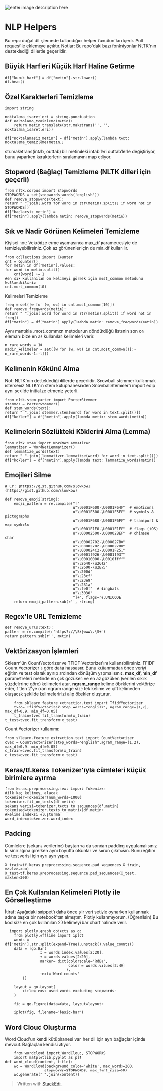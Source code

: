 ![enter image description here](https://images-wixmp-ed30a86b8c4ca887773594c2.wixmp.com/f/05df8cc2-4413-4a7c-93c7-dbf7991b18a7/de1bhi4-f4a2b7e2-cbd7-421c-bcbd-180a93a9772f.png/v1/fill/w_1280,h_498,q_80,strp/nlp_helpers_by_markdownimgmn_de1bhi4-fullview.jpg?token=eyJ0eXAiOiJKV1QiLCJhbGciOiJIUzI1NiJ9.eyJzdWIiOiJ1cm46YXBwOiIsImlzcyI6InVybjphcHA6Iiwib2JqIjpbW3siaGVpZ2h0IjoiPD00OTgiLCJwYXRoIjoiXC9mXC8wNWRmOGNjMi00NDEzLTRhN2MtOTNjNy1kYmY3OTkxYjE4YTdcL2RlMWJoaTQtZjRhMmI3ZTItY2JkNy00MjFjLWJjYmQtMTgwYTkzYTk3NzJmLnBuZyIsIndpZHRoIjoiPD0xMjgwIn1dXSwiYXVkIjpbInVybjpzZXJ2aWNlOmltYWdlLm9wZXJhdGlvbnMiXX0.kade-APxd_CudJDoCw01YYzen_rjm9Gi5k5vk8XDUPE)
# NLP Helpers
Bu repo doğal dil işlemede kullandığım helper function'ları içerir. Pull request'le eklemeye açıktır.
Notlar: Bu repo'daki bazı fonksiyonlar NLTK'nın desteklediği dillerde geçerlidir. 

## Büyük Harfleri Küçük Harf Haline Getirme

    df["kucuk_harf"] = df["metin"].str.lower()
    df.head()

## Özel Karakterleri Temizleme

    import string
    
    noktalama_isaretleri = string.punctuation
    def noktalama_temizleme(metin):
        return metin.translate(str.maketrans('', '', noktalama_isaretleri))
    
    df["noktalamasiz_metin"] = df["metin"].apply(lambda text: noktalama_temizleme(metin))

str.maketrans(intab, outtab) bir metindeki intab'leri outtab'lerle değiştiriyor, bunu yaparken karakterlerin sıralamasını map ediyor.

## Stopword (Bağlaç) Temizleme (NLTK dilleri için geçerli)

    from nltk.corpus import stopwords
    STOPWORDS = set(stopwords.words('english'))
    def remove_stopwords(text):
    return " ".join([word for word in str(metin).split() if word not in STOPWORDS])
    df["baglacsiz_metin"] =
    df["metin"].apply(lambda metin: remove_stopwords(metin))

## Sık ve Nadir Görünen Kelimeleri Temizleme 
Kişisel not: Vektörize etme aşamasında max_df parametresiyle de temizleyebilirsiniz. Çok az görünenler için de min_df kullanılır.

    from collections import Counter
    cnt = Counter()
    for metin in df["metin"].values:
    for word in metin.split():
        cnt[word] += 1
    #en sık kullanılan on kelimeyi görmek için most_common metodunu kullanabiliriz 
    cnt.most_common(10)
Kelimeleri Temizleme

    freq = set([w for (w, wc) in cnt.most_common(10)])
    def remove_freqwords(metin):
    return " ".join([word for word in str(metin).split() if word not in freq])
    df["metin"] = df["metin"].apply(lambda metin: remove_freqwords(metin))
Aynı mantıkla .most_common metodunun döndürdüğü listenin son on elemanı bize en az kullanılan kelimeleri verir.

    n_rare_words = 10
    nadir_kelimeler = set([w for (w, wc) in cnt.most_common()[:-n_rare_words-1:-1]])

## Kelimenin Kökünü Alma
Not: NLTK'nın desteklediği dillerde geçerlidir.
Snowball stemmer kullanmak isterseniz NLTK'nın stem kütüphanesinden SnowballStemmer'ı import edip aynı şekilde initialize etmeniz yeterli.

    from nltk.stem.porter import PorterStemmer
    stemmer = PorterStemmer()
    def stem_words(text):
    return " ".join([stemmer.stem(word) for word in text.split()])
    df["kokler"] = df["metin"].apply(lambda metin: stem_words(metin))

## Kelimelerin Sözlükteki Köklerini Alma (Lemma)

    from nltk.stem import WordNetLemmatizer
    lemmatizer = WordNetLemmatizer()
    def lemmatize_words(text):
    return " ".join([lemmatizer.lemmatize(word) for word in text.split()])
    df["kokler"] = df["metin"].apply(lambda text: lemmatize_words(metin))
## Emojileri Silme

    # Cr: [https://gist.github.com/slowkow](https://gist.github.com/slowkow)

    def remove_emoji(string):
        emoji_pattern = re.compile("["
                                   u"\U0001F600-\U0001F64F"  # emoticons
                                   u"\U0001F300-\U0001F5FF"  # symbols & pictographs
                                   u"\U0001F680-\U0001F6FF"  # transport & map symbols
                                   u"\U0001F1E0-\U0001F1FF"  # flags (iOS)
                                   u"\U00002500-\U00002BEF"  # chinese char
                                   u"\U00002702-\U000027B0"
                                   u"\U00002702-\U000027B0"
                                   u"\U000024C2-\U0001F251"
                                   u"\U0001f926-\U0001f937"
                                   u"\U00010000-\U0010ffff"
                                   u"\u2640-\u2642"
                                   u"\u2600-\u2B55"
                                   u"\u200d"
                                   u"\u23cf"
                                   u"\u23e9"
                                   u"\u231a"
                                   u"\ufe0f"  # dingbats
                                   u"\u3030"
                                   "]+", flags=re.UNICODE)
        return emoji_pattern.sub(r'', string)

## Regex'le URL Temizleme

    def remove_urls(text):
    pattern = re.compile(r'https?://\S+|www\.\S+')
    return pattern.sub(r'', metin)

## Vektörizasyon İşlemleri
Sklearn'ün CountVectorizer ve TFIDF-Vectorizer'ını kullanabilirsiniz. TFIDF Count Vectorizer'a göre daha hassastır. Bunu kullanmadan önce veriyi eğitim ve test olarak ayırıp ardından dönüşüm yapmalısınız.
**max_df, min_df** parametreleri metinde en çok gözüken ve en az gözüken (verilen sıklık yüzdelerine göre) kelimeleri atar.
**ngram_range** kelime öbeklerini vektörize eder, 1'den 2'ye olan ngram range size tek kelime ve çift kelimeden oluşacak şekilde kelimelerinizi alıp öbekler oluşturur.

        from sklearn.feature_extraction.text import TfidfVectorizer
        tvec= TfidfVectorizer(stop_words="english", ngram_range=(1,2), max_df=0.9, min_df=0.05)
        t_train=tvec.fit_transform(x_train)
    t_test=tvec.fit_transform(x_test)

Count Vectorizer kullanımı:

    from sklearn.feature_extraction.text import CountVectorizer
    cvec = CountVectorizer(stop_words="english",ngram_range=(1,2), max_df=0.9, min_df=0.05)
    c_train=cvec.fit_transform(x_train)
    c_test=cvec.fit_transform(x_test)
## Keras/tf.keras Tokenizer'ıyla cümleleri küçük birimlere ayırma

    from keras.preprocessing.text import Tokenizer
    #ilk kaç kelimeyi alacak
    tokenizer=Tokenizer(num_words=1000)
    tokenizer.fit_on_texts(df.metin)
    sekans_verisi=tokenizer.texts_to_sequences(df.metin)
    tokenized=tokenizer.texts_to_matrix(df.metin)
    #kelime indeksi oluşturma
    word_index=tokenizer.word_index
## Padding
Cümlelere (sekans verilerine) baştan ya da sondan padding uygulamalısınız ki sinir ağına girerken aynı boyutta olsunlar ve sorun çıkmasın. Bunu eğitim ve test verisi için ayrı ayrı yapın.

    X_train=tf.keras.preprocessing.sequence.pad_sequences(X_train, maxlen=300)
    X_test=tf.keras.preprocessing.sequence.pad_sequences(X_test, maxlen=300)

## En Çok Kullanılan Kelimeleri Plotly ile Görselleştirme
İtiraf: Aşağıdaki snippet'ı daha önce şiir veri setiyle oynarken kullanmak adına başka bir notebook'tan almıştım. Plotly kullanmıyorum. (Öğrenilsin)
Bu kod size en çok kullanılan 20 kelimeyi bar chart halinde verir.
  

      import plotly.graph_objects as go
        from plotly.offline import iplot
        words = df['metin'].str.split(expand=True).unstack().value_counts()
        data = [go.Bar(
                    x = words.index.values[2:20],
                    y = words.values[2:20],
                    marker= dict(colorscale='RdBu',
                                 color = words.values[2:40]
                                ),
                    text='Word counts'
            )]
        
        layout = go.Layout(
            title='Most used words excluding stopwords'
        )
        
        fig = go.Figure(data=data, layout=layout)
        
        iplot(fig, filename='basic-bar')

## Word Cloud Oluşturma
Word Cloud'un kendi kütüphanesi var, her dil için ayrı bağlaçlar içinde mevcut. Bağlaçları kendisi atıyor.

        from wordcloud import WordCloud, STOPWORDS
        import matplotlib.pyplot as plt
    def word_cloud(content, title):
        wc = WordCloud(background_color='white', max_words=200,
                      stopwords=STOPWORDS, max_font_size=50)
        wc.generate(" ".join(content))


> Written with [StackEdit](https://stackedit.io/).




